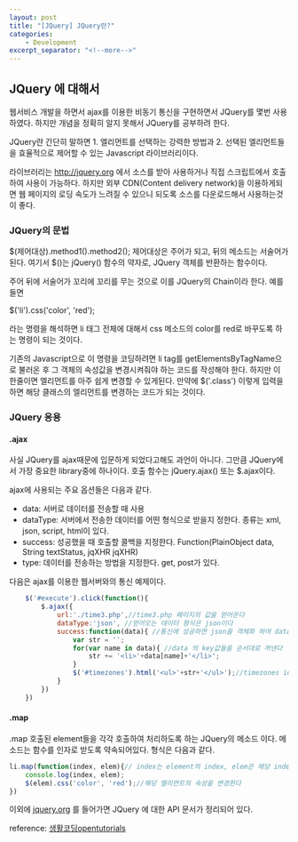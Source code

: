 ```yaml
---
layout: post
title: "[JQuery] JQuery란?"
categories:
    - Development
excerpt_separator: "<!--more-->"
---
```


## JQuery 에 대해서

웹서비스 개발을 하면서 ajax를 이용한 비동기 통신을 구현하면서 JQuery를 몇번 사용하였다. 하지만 개념을 정확히 알지 못해서 JQuery를 공부하려 한다.

JQuery란 간단히 말하면 1. 엘리먼트를 선택하는 강력한 방법과 2. 선택된 엘리먼트들을 효율적으로 제어할 수 있는 Javascript 라이브러리이다. 

라이브러리는 http://jquery.org 에서 소스를 받아 사용하거나 직접 스크립트에서 호출하여 사용이 가능하다. 하지만 외부 CDN(Content delivery network)을 이용하게되면 웹 페이지의 로딩 속도가 느려질 수 있으니 되도록 소스를 다운로드해서 사용하는것이 좋다.

### JQuery의 문법
$(제어대상).method1().method2();
제어대상은 주어가 되고, 뒤의 메소드는 서술어가 된다. 여기서 $()는 jQuery() 함수의 약자로, JQuery 객체를 반환하는 함수이다.

주어 뒤에 서술어가 꼬리에 꼬리를 무는 것으로 이를 JQuery의 Chain이라 한다. 예를 들면

$('li').css('color', 'red');

라는 명령을 해석하면 li 태그 전체에 대해서 css 메소드의 color를 red로 바꾸도록 하는 명령이 되는 것이다.

기존의 Javascript으로 이 명령을 코딩하려면 li tag를 getElementsByTagName으로 불러온 후 그 객체의 속성값을 변경시켜줘야 하는 코드를 작성해야 한다. 하지만 이 한줄이면 엘리먼트를 아주 쉽게 변경할 수 있게된다. 만약에 $('.class') 이렇게 입력을 하면 해당 클래스의 엘리먼트를 변경하는 코드가 되는 것이다.


### JQuery 응용

#### .ajax


사실 JQuery를 ajax때문에 입문하게 되었다고해도 과언이 아니다. 그만큼 JQuery에서 가장 중요한 library중에 하나이다.
호출 함수는 jQuery.ajax() 또는 $.ajax이다. 

ajax에 사용되는 주요 옵션들은 다음과 같다.

- data: 서버로 데이터를 전송할 때 사용
- dataType: 서버에서 전송한 데이터를 어떤 형식으로 받을지 정한다. 종류는 xml, json, script, html이 있다.
- success: 성공했을 때 호출할 콜백을 지정한다. Function(PlainObject data, String textStatus, jqXHR jqXHR)
- type: 데이터를 전송하는 방법을 지정한다. get, post가 있다.

다음은 ajax를 이용한 웹서버와의 통신 예제이다.

```javascript
    $('#execute').click(function(){
        $.ajax({
            url:'./time3.php',//time3.php 페이지의 값을 얻어온다
            dataType:'json', //얻어오는 데이터 형식은 json이다
            success:function(data){ //통신에 성공하면 json을 객체화 하여 data에 담는다.
                var str = '';
                for(var name in data){ //data 의 key값들을 순서대로 꺼낸다
                    str += '<li>'+data[name]+'</li>';
                }
                $('#timezones').html('<ul>'+str+'</ul>');//timezones id를 가진 태그에 ul태그를 추가한다
            }
        })
    })
```
#### .map
.map 호출된 element들을 각각 호출하여 처리하도록 하는 JQuery의 메소드 이다. 메소드는 함수를 인자로 받도록 약속되어있다. 형식은 다음과 같다.

```javascript
li.map(function(index, elem){// index는 element의 index, elem은 해당 index의 엘리먼트이다
    console.log(index, elem);
    $(elem).css('color', 'red');//해당 엘리먼트의 속성을 변경한다
})
```

이외에 [jquery.org](http://jquery.org) 를 들어가면 JQuery 에 대한 API 문서가 정리되어 있다.

reference: [생활코딩opentutorials](https://opentutorials.org/course/1)